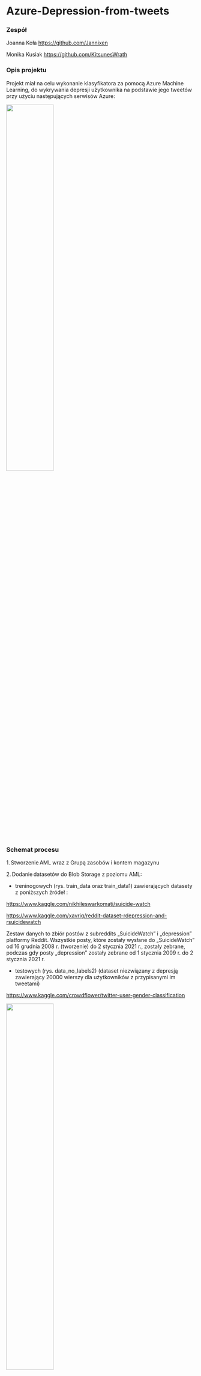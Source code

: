 # Azure-Depression-from-tweets


### Zespół ###
Joanna Koła https://github.com/Jannixen

Monika Kusiak https://github.com/KitsunesWrath

### Opis projektu ###

Projekt miał na celu wykonanie klasyfikatora za pomocą Azure Machine Learning, do wykrywania depresji użytkownika na podstawie jego tweetów przy użyciu następujących serwisów Azure:

<img src="https://github.com/Jannixen/Azure-Depression-from-tweets/blob/master/pictures/services.png" width=50% height=50%>


### Schemat procesu ###

1. Stworzenie AML wraz z Grupą zasobów i kontem magazynu

2. Dodanie datasetów do Blob Storage z poziomu AML: 
- treninogowych (rys. train_data oraz train_data1) zawierających datasety z poniższych źródeł :
  
https://www.kaggle.com/nikhileswarkomati/suicide-watch

https://www.kaggle.com/xavrig/reddit-dataset-rdepression-and-rsuicidewatch

Zestaw danych to zbiór postów z subreddits „SuicideWatch” i „depression” platformy Reddit. Wszystkie posty, które zostały wysłane do „SuicideWatch” od 16 grudnia 2008 r. (tworzenie) do 2 stycznia 2021 r., zostały zebrane, podczas gdy posty „depression” zostały zebrane od 1 stycznia 2009 r. do 2 stycznia 2021 r.


- testowych (rys. data_no_labels2) (dataset niezwiązany z depresją zawierający 20000 wierszy dla użytkowników z przypisanymi im tweetami) 

https://www.kaggle.com/crowdflower/twitter-user-gender-classification

<img src="https://github.com/Jannixen/Azure-Depression-from-tweets/blob/master/pictures/datasets.png" width=50% height=50%>


3.Stworzenie notebooka i wytrenowanie modelu na datasetach treningowych do klasyfikacji depresji.
<img src="https://github.com/Jannixen/Azure-Depression-from-tweets/blob/master/pictures/notebook.png" width=50% height=50%>

4.Wypróbowanie klasyfikatora na nowych tweetach i wyeksportowanie otrzymanych wyników do SQL Database. 

<img src="https://github.com/Jannixen/Azure-Depression-from-tweets/blob/master/pictures/sql.png" width=50% height=50%>


### Funkcjonalność i efekty ###

Za pomocą użycia stworzonego klasyfikatora dla nowych danych otrzymano listę tweetów osób, mogących potencjalnie cierpieć na depresję. Na 20.000 znaleziono w sumie 34 takie tweety. Po ich przejrzeniu da się zauważyć tweety, które zdecydowanie powinny wzbudzić reakcję np.:

<img src="https://github.com/Jannixen/Azure-Depression-from-tweets/blob/master/pictures/tweets.png" width=50% height=50%>

Zbiory słów które wykorzystywane były przez klasyfikator najczęściej do wykrywania depresji to:

<img src="https://github.com/Jannixen/Azure-Depression-from-tweets/blob/master/pictures/sentences.png" width=50% height=50%>

Przeprowadzono również analizę czy któraś płeć dominowała wśród znalezionych użytkowników:

<img src="https://github.com/Jannixen/Azure-Depression-from-tweets/blob/master/pictures/genders.png" width=50% height=50%>





